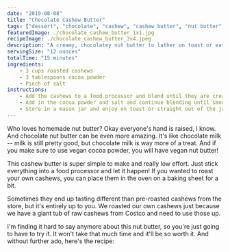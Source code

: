 ```yaml
---
date: "2019-08-08"
title: "Chocolate Cashew Butter"
tags: ["dessert", "chocolate", "cashew", "cashew butter", "nut butter", "nut"]
featuredImage: ./chocolate_cashew_butter_1x1.jpg
recipeImage: ./chocolate_cashew_butter_3x4.jpeg
description: "A creamy, chocolatey nut butter to lather on toast or eat by the spoonful."
servingSize: "12 ounces"
totalTime: "15 minutes"
ingredients:
    - 3 cups roasted cashews
    - 3 tablespoons cocoa powder
    - Pinch of salt
instructions:
    - Add the cashews to a food processor and blend until they are creamy and start to resemble nut butter, for about 10 minutes.
    - Add in the cocoa powder and salt and continue blending until smooth and combined.
    - Store in a mason jar and enjoy on toast or straight out of the jar!
---
```

Who loves homemade nut butter? Okay everyone's hand is raised, I know. And chocolate nut butter can be even more amazing. It's like chocolate milk -- milk is still pretty good, but chocolate milk is way more of a treat. And if you make sure to use vegan cocoa powder, you will have vegan nut butter!

This cashew butter is super simple to make and really low effort. Just stick everything into a food processor and let it happen! If you wanted to roast your own cashews, you can place them in the oven on a baking sheet for a bit.

Sometimes they end up tasting different than pre-roasted cashews from the store, but it's entirely up to you. We roasted our own cashews just because we have a giant tub of raw cashews from Costco and need to use those up.

I'm finding it hard to say anymore about this nut butter, so you're just going to have to try it. It won't take that much time and it'll be so worth it. And without further ado, here's the recipe:
